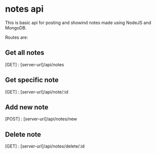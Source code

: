notes api
==============

This is basic api for posting and showind notes made using NodeJS аnd MongoDB.

Routes are: 

## Get all notes
[GET] : [server-url]/api/notes

## Get specific note
[GET] : [server-url]/api/note/:id

## Add new note
[POST] : [server-url]/api/notes/new

## Delete note
[GET] : [server-url]/api/notes/delete/:id

